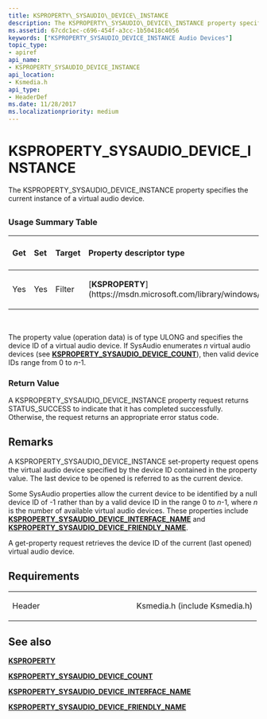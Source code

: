 ```yaml
---
title: KSPROPERTY\_SYSAUDIO\_DEVICE\_INSTANCE
description: The KSPROPERTY\_SYSAUDIO\_DEVICE\_INSTANCE property specifies the current instance of a virtual audio device.
ms.assetid: 67cdc1ec-c696-454f-a3cc-1b50418c4056
keywords: ["KSPROPERTY_SYSAUDIO_DEVICE_INSTANCE Audio Devices"]
topic_type:
- apiref
api_name:
- KSPROPERTY_SYSAUDIO_DEVICE_INSTANCE
api_location:
- Ksmedia.h
api_type:
- HeaderDef
ms.date: 11/28/2017
ms.localizationpriority: medium
---
```


# KSPROPERTY\_SYSAUDIO\_DEVICE\_INSTANCE


The KSPROPERTY\_SYSAUDIO\_DEVICE\_INSTANCE property specifies the current instance of a virtual audio device.

## <span id="ddk_ksproperty_sysaudio_device_instance_ks"></span><span id="DDK_KSPROPERTY_SYSAUDIO_DEVICE_INSTANCE_KS"></span>


### <span id="Usage_Summary_Table"></span><span id="usage_summary_table"></span><span id="USAGE_SUMMARY_TABLE"></span>Usage Summary Table

<table>
<colgroup>
<col width="20%" />
<col width="20%" />
<col width="20%" />
<col width="20%" />
<col width="20%" />
</colgroup>
<thead>
<tr class="header">
<th align="left">Get</th>
<th align="left">Set</th>
<th align="left">Target</th>
<th align="left">Property descriptor type</th>
<th align="left">Property value type</th>
</tr>
</thead>
<tbody>
<tr class="odd">
<td align="left"><p>Yes</p></td>
<td align="left"><p>Yes</p></td>
<td align="left"><p>Filter</p></td>
<td align="left"><p>[<strong>KSPROPERTY</strong>](https://msdn.microsoft.com/library/windows/hardware/ff564262)</p></td>
<td align="left"><p>ULONG</p></td>
</tr>
</tbody>
</table>

 

The property value (operation data) is of type ULONG and specifies the device ID of a virtual audio device. If SysAudio enumerates *n* virtual audio devices (see [**KSPROPERTY\_SYSAUDIO\_DEVICE\_COUNT**](ksproperty-sysaudio-device-count.md)), then valid device IDs range from 0 to *n*-1.

### <span id="Return_Value"></span><span id="return_value"></span><span id="RETURN_VALUE"></span>Return Value

A KSPROPERTY\_SYSAUDIO\_DEVICE\_INSTANCE property request returns STATUS\_SUCCESS to indicate that it has completed successfully. Otherwise, the request returns an appropriate error status code.

Remarks
-------

A KSPROPERTY\_SYSAUDIO\_DEVICE\_INSTANCE set-property request opens the virtual audio device specified by the device ID contained in the property value. The last device to be opened is referred to as the current device.

Some SysAudio properties allow the current device to be identified by a null device ID of -1 rather than by a valid device ID in the range 0 to *n*-1, where *n* is the number of available virtual audio devices. These properties include [**KSPROPERTY\_SYSAUDIO\_DEVICE\_INTERFACE\_NAME**](ksproperty-sysaudio-device-interface-name.md) and [**KSPROPERTY\_SYSAUDIO\_DEVICE\_FRIENDLY\_NAME**](ksproperty-sysaudio-device-friendly-name.md).

A get-property request retrieves the device ID of the current (last opened) virtual audio device.

Requirements
------------

<table>
<colgroup>
<col width="50%" />
<col width="50%" />
</colgroup>
<tbody>
<tr class="odd">
<td align="left"><p>Header</p></td>
<td align="left">Ksmedia.h (include Ksmedia.h)</td>
</tr>
</tbody>
</table>

## <span id="see_also"></span>See also


[**KSPROPERTY**](https://msdn.microsoft.com/library/windows/hardware/ff564262)

[**KSPROPERTY\_SYSAUDIO\_DEVICE\_COUNT**](ksproperty-sysaudio-device-count.md)

[**KSPROPERTY\_SYSAUDIO\_DEVICE\_INTERFACE\_NAME**](ksproperty-sysaudio-device-interface-name.md)

[**KSPROPERTY\_SYSAUDIO\_DEVICE\_FRIENDLY\_NAME**](ksproperty-sysaudio-device-friendly-name.md)

 

 






